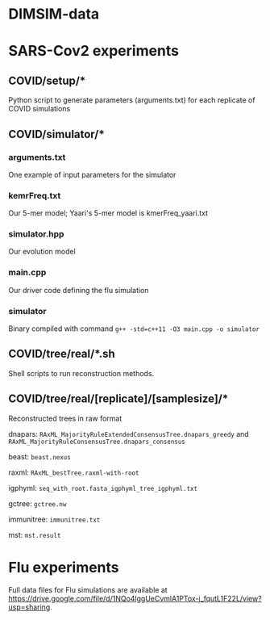 # DIMSIM-data

# SARS-Cov2 experiments

## COVID/setup/*

Python script to generate parameters (arguments.txt) for each replicate of COVID simulations

## COVID/simulator/*

### arguments.txt

One example of input parameters for the simulator

### kemrFreq.txt

Our 5-mer model; Yaari's 5-mer model is kmerFreq_yaari.txt

### simulator.hpp

Our evolution model

### main.cpp

Our driver code defining the flu simulation

### simulator

Binary compiled with command `g++ -std=c++11 -O3 main.cpp -o simulator`

## COVID/tree/real/*.sh

Shell scripts to run reconstruction methods.

## COVID/tree/real/[replicate]/[samplesize]/*

Reconstructed trees in raw format

dnapars: `RAxML_MajorityRuleExtendedConsensusTree.dnapars_greedy` and `RAxML_MajorityRuleConsensusTree.dnapars_consensus`

beast: `beast.nexus`

raxml: `RAxML_bestTree.raxml-with-root`

igphyml: `seq_with_root.fasta_igphyml_tree_igphyml.txt`

gctree: `gctree.nw`

immunitree: `immunitree.txt`

mst: `mst.result`

# Flu experiments

Full data files for Flu simulations are available at https://drive.google.com/file/d/1NQo4lggUeCvmlA1PTox-j_fqutL1F22L/view?usp=sharing.
